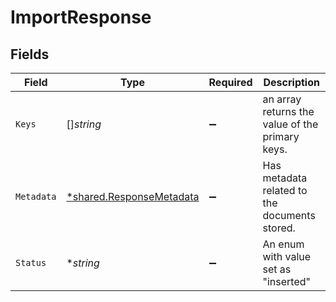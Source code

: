 # ImportResponse


## Fields

| Field                                                                      | Type                                                                       | Required                                                                   | Description                                                                |
| -------------------------------------------------------------------------- | -------------------------------------------------------------------------- | -------------------------------------------------------------------------- | -------------------------------------------------------------------------- |
| `Keys`                                                                     | []*string*                                                                 | :heavy_minus_sign:                                                         | an array returns the value of the primary keys.                            |
| `Metadata`                                                                 | [*shared.ResponseMetadata](../../../pkg/models/shared/responsemetadata.md) | :heavy_minus_sign:                                                         | Has metadata related to the documents stored.                              |
| `Status`                                                                   | **string*                                                                  | :heavy_minus_sign:                                                         | An enum with value set as "inserted"                                       |